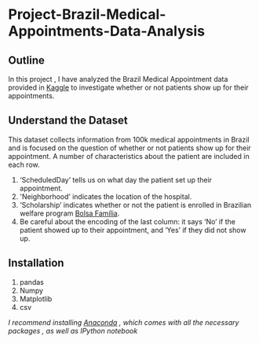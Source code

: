 # Project-Brazil-Medical-Appointments-Data-Analysis

## Outline ##
In this project , I have analyzed the Brazil Medical Appointment data provided in [Kaggle](https://www.kaggle.com/joniarroba/noshowappointments) to investigate whether or not patients show up for their appointments. 

## Understand the Dataset ##
This dataset collects information from 100k medical appointments in Brazil and is focused on the question of whether or not patients show up for their appointment. A number of characteristics about the patient are included in each row.

1. ‘ScheduledDay’ tells us on what day the patient set up their appointment.
2. 'Neighborhood’ indicates the location of the hospital.
3. ‘Scholarship’ indicates whether or not the patient is enrolled in Brazilian welfare program [Bolsa Família](https://en.wikipedia.org/wiki/Bolsa_Fam%C3%ADlia).
4. Be careful about the encoding of the last column: it says ‘No’ if the patient showed up to their appointment, and ‘Yes’ if they did not show up.

## Installation ##
1. pandas
2. Numpy
3. Matplotlib
4. csv

_I recommend installing [Anaconda](https://www.continuum.io/downloads) , which comes with all the necessary packages , as well as IPython notebook_ 


